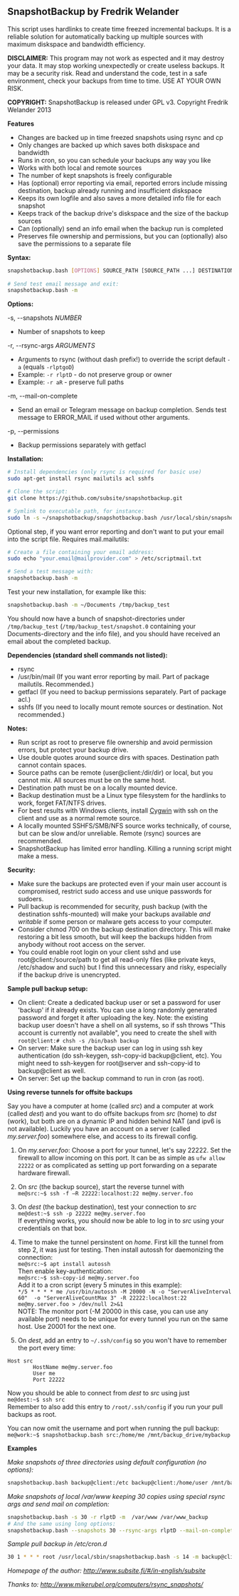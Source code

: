 SnapshotBackup by Fredrik Welander
--------

This script uses hardlinks to create time freezed incremental backups. It is a reliable solution for automatically 
backing up multiple sources with maximum diskspace and bandwidth efficiency. 


**DISCLAIMER:**
This program may not work as espected and it may destroy your data. It may stop working unexpectedly or create useless backups. It may be a security risk.
Read and understand the code, test in a safe environment, check your backups from time to time. USE AT YOUR OWN RISK.

**COPYRIGHT:**
SnapshotBackup is released under GPL v3. Copyright Fredrik Welander 2013


**Features**
- Changes are backed up in time freezed snapshots using rsync and cp
- Only changes are backed up which saves both diskspace and bandwidth
- Runs in cron, so you can schedule your backups any way you like
- Works with both local and remote sources 
- The number of kept snapshots is freely configurable
- Has (optional) error reporting via email, reported errors include missing destination, backup already running and insufficient diskspace
- Keeps its own logfile and also saves a more detailed info file for each snapshot
- Keeps track of the backup drive's diskspace and the size of the backup sources
- Can (optionally) send an info email when the backup run is completed
- Preserves file ownership and permissions, but you can (optionally) also save the permissions to a separate file


**Syntax:**
```sh
snapshotbackup.bash [OPTIONS] SOURCE_PATH [SOURCE_PATH ...] DESTINATION_PATH
    
# Send test email message and exit:
snapshotbackup.bash -m
```     
**Options:**

-s, --snapshots *NUMBER*  
- Number of snapshots to keep 

-r, --rsync-args *ARGUMENTS*  
- Arguments to rsync (without dash prefix!) to override the script default `-a` (equals `-rlptgoD`)
- Example: `-r rlptD` - do not preserve group or owner
- Example: `-r aR` - preserve full paths

-m, --mail-on-complete  
- Send an email or Telegram message on backup completion. Sends test message to ERROR_MAIL if used without other arguments.

-p, --permissions
- Backup permissions separately with getfacl
    
**Installation:**
```sh
# Install dependencies (only rsync is required for basic use)
sudo apt-get install rsync mailutils acl sshfs

# Clone the script:
git clone https://github.com/subsite/snapshotbackup.git

# Symlink to executable path, for instance:
sudo ln -s ~/snapshotbackup/snapshotbackup.bash /usr/local/sbin/snapshotbackup.bash
```   
Optional step, if you want error reporting and don't want to put your email into the script file. Requires mail.mailutils:
```sh
# Create a file containing your email address:
sudo echo "your.email@mailprovider.com" > /etc/scriptmail.txt

# Send a test message with:
snapshotbackup.bash -m
```    
Test your new installation, for example like this:
```sh    
snapshotbackup.bash -m ~/Documents /tmp/backup_test
```
You should now have a bunch of snapshot-directories under `/tmp/backup_test` (`/tmp/backup_test/snapshot.0` containing your Documents-directory and the info file), and you should have received an email about the completed backup.


**Dependencies (standard shell commands not listed):**
- rsync 
- /usr/bin/mail (If you want error reporting by mail. Part of package mailutils. Recommended.)
- getfacl (If you need to backup permissions separately. Part of package acl.)
- sshfs (If you need to locally mount remote sources or destination. Not recommended.)

**Notes:**
- Run script as root to preserve file ownership and avoid permission errors, but protect your backup drive.
- Use double quotes around source dirs with spaces. Destination path cannot contain spaces.
- Source paths can be remote (user@client:/dir/dir) or local, but you cannot mix. All sources must be on the same host.
- Destination path must be on a locally mounted device.
- Backup destination must be a Linux type filesystem for the hardlinks to work, forget FAT/NTFS drives.
- For best results with Windows clients, install [Cygwin](https://www.cygwin.com/) with ssh on the client and use as a normal remote source.
- A locally mounted SSHFS/SMB/NFS source works technically, of course, but can be slow and/or unreliable. Remote (rsync) sources are recommended.
- SnapshotBackup has limited error handling. Killing a running script might make a mess.

**Security:**
- Make sure the backups are protected even if your main user account is compromised, restrict sudo access and use unique passwords for sudoers.
- Pull backup is recommended for security, push backup (with the destination sshfs-mounted) will make your backups available *and writable* if some person or malware gets access to your computer.
- Consider chmod 700 on the backup destination directory. This will make restoring a bit less smooth, but will keep the backups hidden from anybody without root access on the server.
- You could enable root login on your client sshd and use root@client:/source/path to get all read-only files (like private keys, /etc/shadow and such) but I find this unnecessary and risky, especially if the backup drive is unencrypted.

**Sample pull backup setup:**
- On client: Create a dedicated backup user or set a password for user 'backup' if it already exists. You can use a long randomly generated password and forget it after uploading the key. Note: the existing backup user doesn't have a shell on all systems, so if ssh throws "This account is currently not available", you need to create the shell with `root@client:# chsh -s /bin/bash backup`
- On server: Make sure the backup user can log in using ssh key authentication (do ssh-keygen, ssh-copy-id backup@client, etc). You might need to ssh-keygen for root@server and ssh-copy-id to backup@client as well.
- On server: Set up the backup command to run in cron (as root).

**Using reverse tunnels for offsite backups**

Say you have a computer at home (called *src*) and a computer at work (called *dest*) and you want to do offsite backups from *src* (home) to *dst* (work), but both are on a dynamic IP and hidden behind NAT (and ipv6 is not available). Luckily you have an account on a server (called *my.server.foo*) somewhere else, and access to its firewall config. 
1. On *my.server.foo*: Choose a port for your tunnel, let's say 22222. Set the firewall to allow incoming on this port. It can be as simple as `ufw allow 22222` or as complicated as setting up port forwarding on a separate hardware firewall. 
2. On *src* (the backup source), start the reverse tunnel with     
`me@src:~$ ssh -f –R 22222:localhost:22 me@my.server.foo`    
3. On *dest* (the backup destination), test your connection to *src*    
`me@dest:~$ ssh -p 22222 me@my.server.foo`    
If everything works, you should now be able to log in to *src* using your credentials on that box.
4. Time to make the tunnel persinstent on *home*. First kill the tunnel from step 2, it was just for testing. Then install autossh for daemonizing the connection:    
`me@src:~$ apt install autossh`    
Then enable key-authentication:   
`me@src:~$ ssh-copy-id me@my.server.foo`  
Add it to a cron script (every 5 minutes in this example):    
`*/5 * * * * me /usr/bin/autossh -M 20000 -N -o "ServerAliveInterval 60"  -o "ServerAliveCountMax 3" -R 22222:localhost:22 me@my.server.foo > /dev/null 2>&1`    
NOTE: The monitor port (-M 20000 in this case, you can use any available port) needs to be unique for every tunnel you run on the same host. Use 20001 for the next one.

5. On *dest*, add an entry to `~/.ssh/config` so you won't have to remember the port every time:
```
Host src
        HostName me@my.server.foo
        User me
        Port 22222
```
Now you should be able to connect from *dest* to *src* using just    
`me@dest:~$ ssh src`  
Remember to also add this entry to `/root/.ssh/config` if you run your pull backups as root.

You can now omit the username and port when running the pull backup:    
`me@work:~$ snapshotbackup.bash src:/home/me /mnt/backup_drive/mybackup`

**Examples**

*Make snapshots of three directories using default configuration (no options):*
```sh
snapshotbackup.bash backup@client:/etc backup@client:/home/user /mnt/backup_drive/mybackup
```
*Make snapshots of local /var/www keeping 30 copies using special rsync args and send mail on completion:*
```sh
snapshotbackup.bash -s 30 -r rlptD -m  /var/www /var/www_backup
# And the same using long options:
snapshotbackup.bash --snapshots 30 --rsync-args rlptD --mail-on-complete  /var/www /var/www_backup
```
*Sample pull backup in /etc/cron.d*
```sh
30 1 * * * root /usr/local/sbin/snapshotbackup.bash -s 14 -m backup@client:/etc backup@client:/home/user /mnt/backup_drive/client/daily
```
*Homepage of the author: http://www.subsite.fi/#/in-english/subsite*

*Thanks to: http://www.mikerubel.org/computers/rsync_snapshots/*
